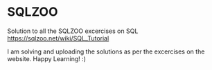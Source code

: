 # SQLZOO
Solution to all the SQLZOO excercises on SQL
https://sqlzoo.net/wiki/SQL_Tutorial

I am solving and uploading the solutions as per the excercises on the website.
Happy Learning! :)


